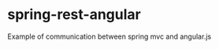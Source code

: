 spring-rest-angular
===================

Example of communication between spring mvc and angular.js

